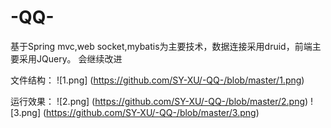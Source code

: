 # -QQ-
基于Spring mvc,web socket,mybatis为主要技术，数据连接采用druid，前端主要采用JQuery。
会继续改进

文件结构：
![1.png] (https://github.com/SY-XU/-QQ-/blob/master/1.png)

运行效果：
![2.png] (https://github.com/SY-XU/-QQ-/blob/master/2.png)
![3.png] (https://github.com/SY-XU/-QQ-/blob/master/3.png)
